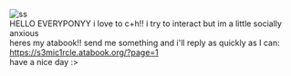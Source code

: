 ![ss](https://github.com/user-attachments/assets/73d08cb4-17a5-4e0b-bed5-6fe7bc38f71f)                         
HELLO EVERYPONYY
i love to c+h!! i try to interact but im a little socially anxious    
heres my atabook!! send me something and i'll reply as quickly as I can: https://s3mic1rcle.atabook.org/?page=1                                     
have a nice day :>
